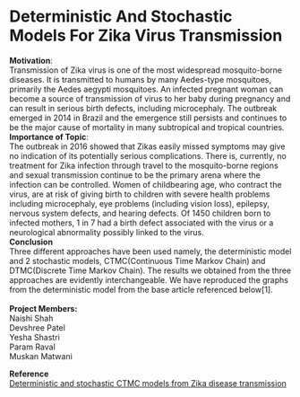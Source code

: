 # Deterministic And Stochastic Models For Zika Virus Transmission
**Motivation**:</br>
Transmission of Zika virus is one of the most widespread mosquito-borne diseases. It is transmitted to humans by many Aedes-type mosquitoes, primarily the Aedes aegypti mosquitoes. An infected pregnant woman can become a source of transmission of virus to her baby during pregnancy and can result in serious birth defects, including microcephaly. The outbreak emerged in 2014 in Brazil and the emergence still persists and continues to be the major cause of mortality in many subtropical and tropical countries.
</br>
**Importance of Topic**:</br>
The outbreak in 2016 showed that Zikas easily missed symptoms may give no indication of its potentially serious complications. There is, currently, no treatment for Zika infection through travel to the mosquito-borne regions and sexual transmission continue to be the primary arena where the infection can be controlled. Women of childbearing age, who contract the virus, are at risk of giving birth to children with severe health problems including microcephaly, eye problems (including vision loss), epilepsy, nervous system defects, and hearing defects. Of 1450 children born to infected mothers, 1 in 7 had a birth defect associated with the virus or a neurological abnormality possibly linked to the virus.
</br>
**Conclusion**</br>
Three different approaches have been used namely, the deterministic model and 2 stochastic models, CTMC(Continuous Time Markov Chain) and DTMC(Discrete Time Markov Chain). The results we obtained from the three approaches are evidently interchangeable. We have reproduced the graphs from the deterministic model from the base article referenced below[1].
</br><br/>
**Project Members:**<br/>
Naishi Shah<br/>
Devshree Patel<br/>
Yesha Shastri<br/>
Param Raval<br/>
Muskan Matwani<br/>

**Reference**</br>
[Deterministic and stochastic CTMC models from Zika disease transmission](https://www.researchgate.net/publication/323608978_Deterministic_and_stochastic_CTMC_models_from_Zika_disease_transmission)
